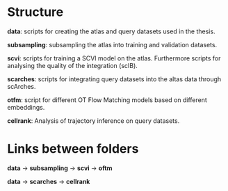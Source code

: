 # Structure
**data**: scripts for creating the atlas and query datasets used in the thesis.

**subsampling**: subsampling the atlas into training and validation datasets.

**scvi**: scripts for training a SCVI model on the atlas. Furthermore scripts for analysing the quality of the integration (scIB).

**scarches**: scripts for integrating query datasets into the altas data through scArches.

**otfm**: script for different OT Flow Matching models based on different embeddings.

**cellrank**: Analysis of trajectory inference on query datasets.



# Links between folders

**data** &rarr; **subsampling** &rarr; **scvi** &rarr; **oftm**

**data** &rarr; **scarches** &rarr; **cellrank**
